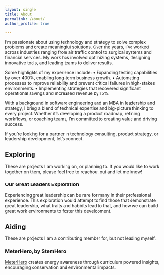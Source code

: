 ```yaml
---
layout: single
title: About
permalink: /about/
author_profile: true

---
```


I’m passionate about using technology and strategy to solve complex problems and create meaningful solutions. Over the years, I’ve worked across industries ranging from air traffic control to surgical systems and financial services. My work has involved optimizing systems, designing innovative tools, and leading teams to deliver results.

Some highlights of my experience include:
	•	Expanding testing capabilities by over 400%, enabling long-term business growth.
	•	Automating processes to improve reliability and prevent critical failures in high-stakes environments.
	•	Implementing strategies that recovered significant operational savings and increased revenue by 15%.

With a background in software engineering and an MBA in leadership and strategy, I bring a blend of technical expertise and big-picture thinking to every project. Whether it’s developing a product roadmap, refining workflows, or coaching teams, I’m committed to creating value and driving success.

If you’re looking for a partner in technology consulting, product strategy, or leadership development, let’s connect.

## Exploring

These are projects I am working on, or planning to. If you would like to work together on them, please feel free to reachout out and let me know!

### Our Great Leaders Exploration

Experiencing great leadership can be rare for many in their professional experience. This exploration would attempt to find those that demonstrate great leadership, what traits and habbits lead to that, and how we can build great work environments to foster this development.

## Aiding

These are projects I am a contributing member for, but not leading myself.

### MeterHero, by StemHero

[MeterHero](https://meterhero.com/) creates energy awareness through curriculum powered insights, encouraging conservation and environmental impacts.
